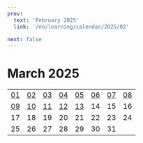 ```yaml
---
prev:
  text: 'February 2025'
  link: '/en/learning/calendar/2025/02'

next: false
---
```


# March 2025

<table class="calendar">
	<tr>
		<td><a href=/en/learning/prob/2025/03/01>01</a><br><Badge type="tip" text="Def"/></td>
		<td><a href=/en/learning/prob/2025/03/02>02</a><br><Badge type="danger" text="Bid"/></td>
		<td><a href=/en/learning/prob/2025/03/03>03</a><br><Badge type="warning" text="Play"/></td>
		<td><a href=/en/learning/prob/2025/03/04>04</a><br><Badge type="tip" text="Def"/></td>
		<td><a href=/en/learning/prob/2025/03/05>05</a><br><Badge type="danger" text="Bid"/></td>
		<td><a href=/en/learning/prob/2025/03/06>06</a><br><Badge type="warning" text="Play"/></td>
		<td><a href=/en/learning/prob/2025/03/07>07</a><br><Badge type="warning" text="Play"/></td>
		<td><a href=/en/learning/prob/2025/03/08>08</a><br><Badge type="warning" text="Play"/></td>
	</tr>
	<tr>
		<td><a href=/en/learning/prob/2025/03/09>09</a><br><Badge type="danger" text="Bid"/></td>
		<td><a href=/en/learning/prob/2025/03/10>10</a><br><Badge type="warning" text="Play"/></td>
		<td><a href=/en/learning/prob/2025/03/11>11</a><br><Badge type="tip" text="Def"/></td>
		<td><a href=/en/learning/prob/2025/03/12>12</a><br><Badge type="danger" text="Bid"/></td>
		<td><a href=/en/learning/prob/2025/03/13>13</a><br><Badge type="warning" text="Play"/></td>
		<td>14</td>
		<td>15</td>
		<td>16</td>
	</tr>
	<tr>
		<td>17</td>
		<td>18</td>
		<td>19</td>
		<td>20</td>
		<td>21</td>
		<td>22</td>
		<td>23</td>
		<td>24</td>
	</tr>
    <tr>
        <td>25</td>
		<td>26</td>
		<td>27</td>
		<td>28</td>
		<td>29</td>
		<td>30</td>
		<td>31</td>
		<td></td>
	</tr>
</table>

<Badge type="info" text="Learning &uarr;"/> [<Badge type="tip" text="Practice ->"/>](/en/practice/calendar/2025/03)
